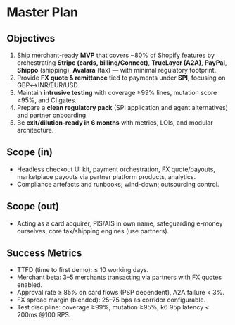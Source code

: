 # Master Plan

## Objectives
1) Ship merchant-ready **MVP** that covers ~80% of Shopify features by orchestrating **Stripe (cards, billing/Connect)**, **TrueLayer (A2A)**, **PayPal**, **Shippo** (shipping), **Avalara** (tax) — with minimal regulatory footprint.
2) Provide **FX quote & remittance** tied to payments under **SPI**, focusing on GBP↔INR/EUR/USD.
3) Maintain **intrusive testing** with coverage ≥99% lines, mutation score ≥95%, and CI gates.
4) Prepare a **clean regulatory pack** (SPI application and agent alternatives) and partner onboarding.
5) Be **exit/dilution-ready in 6 months** with metrics, LOIs, and modular architecture.

## Scope (in)
- Headless checkout UI kit, payment orchestration, FX quote/payouts, marketplace payouts via partner platform products, analytics.
- Compliance artefacts and runbooks; wind-down; outsourcing control.

## Scope (out)
- Acting as a card acquirer, PIS/AIS in own name, safeguarding e-money ourselves, core tax/shipping engines (use partners).

## Success Metrics
- TTFD (time to first demo): ≤ 10 working days.
- Merchant beta: 3–5 merchants transacting via partners with FX quotes enabled.
- Approval rate ≥ 85% on card flows (PSP dependent), A2A failure < 3%.
- FX spread margin (blended): 25–75 bps as corridor configurable.
- Test discipline: coverage ≥99%, mutation ≥95%, k6 95p latency < 200ms @100 RPS.

